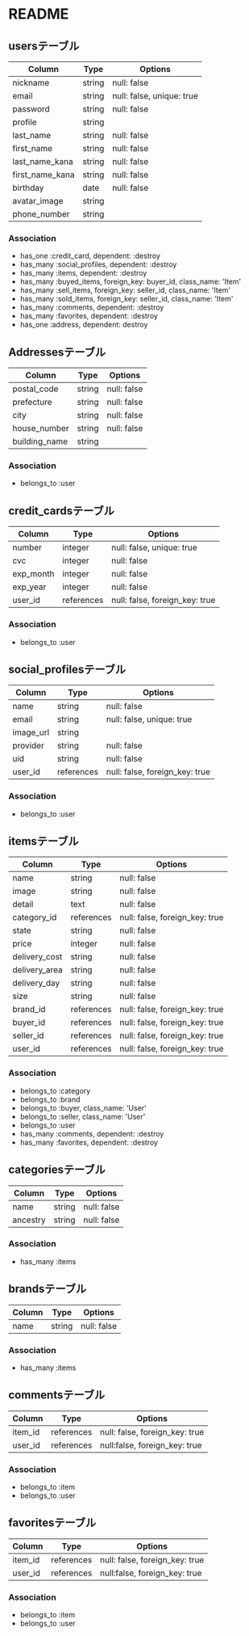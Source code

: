 # README

## usersテーブル

|Column|Type|Options|
|------|----|-------|
|nickname|string|null: false|
|email|string|null: false, unique: true|
|password|string|null: false|
|profile|string||
|last_name|string|null: false|
|first_name|string|null: false|
|last_name_kana|string|null: false|
|first_name_kana|string|null: false|
|birthday|date|null: false|
|avatar_image|string||
|phone_number|string||

### Association
- has_one :credit_card, dependent: :destroy
- has_many :social_profiles, dependent: :destroy
- has_many :items, dependent: :destroy
- has_many :buyed_items, foreign_key: buyer_id, class_name: 'Item'
- has_many :sell_items, foreign_key: seller_id, class_name: 'Item'
- has_many :sold_items, foreign_key: seller_id, class_name: 'Item'
- has_many :comments, dependent: :destroy
- has_many :favorites, dependent: :destroy
- has_one :address, dependent: destroy

## Addressesテーブル
|Column|Type|Options|
|------|----|-------|
|postal_code|string|null: false|
|prefecture|string|null: false|
|city|string|null: false|
|house_number|string|null: false|
|building_name|string||

### Association
- belongs_to :user


## credit_cardsテーブル

|Column|Type|Options|
|------|----|-------|
|number|integer|null: false, unique: true|
|cvc|integer|null: false|
|exp_month|integer|null: false|
|exp_year|integer|null: false|
|user_id|references|null: false, foreign_key: true|

### Association
- belongs_to :user

## social_profilesテーブル

|Column|Type|Options|
|------|----|-------|
|name|string|null: false|
|email|string|null: false, unique: true|
|image_url|string||
|provider|string|null: false|
|uid|string|null: false|
|user_id|references|null: false, foreign_key: true|

### Association
- belongs_to :user

## itemsテーブル

|Column|Type|Options|
|------|----|-------|
|name|string|null: false|
|image|string|null: false|
|detail|text|null: false|
|category_id|references|null: false, foreign_key: true|
|state|string|null: false|
|price|integer|null: false|
|delivery_cost|string|null: false|
|delivery_area|string|null: false|
|delivery_day|string|null: false|
|size|string|null: false|
|brand_id|references|null: false, foreign_key: true|
|buyer_id|references|null: false, foreign_key: true|
|seller_id|references|null: false, foreign_key: true|
|user_id|references|null: false, foreign_key: true|

### Association
- belongs_to :category
- belongs_to :brand
- belongs_to :buyer, class_name: 'User'
- belongs_to :seller, class_name: 'User'
- belongs_to :user
- has_many :comments, dependent: :destroy
- has_many :favorites, dependent: :destroy

## categoriesテーブル

|Column|Type|Options|
|------|----|-------|
|name|string|null: false|
|ancestry|string|null: false|

### Association
- has_many :items

## brandsテーブル

|Column|Type|Options|
|------|----|-------|
|name|string|null: false|

### Association
- has_many :items

## commentsテーブル

|Column|Type|Options|
|------|----|-------|
|item_id|references|null: false, foreign_key: true|
|user_id|references|null:false, foreign_key: true|

### Association
- belongs_to :item
- belongs_to :user

## favoritesテーブル

|Column|Type|Options|
|------|----|-------|
|item_id|references|null: false, foreign_key: true|
|user_id|references|null:false, foreign_key: true|

### Association
- belongs_to :item
- belongs_to :user
